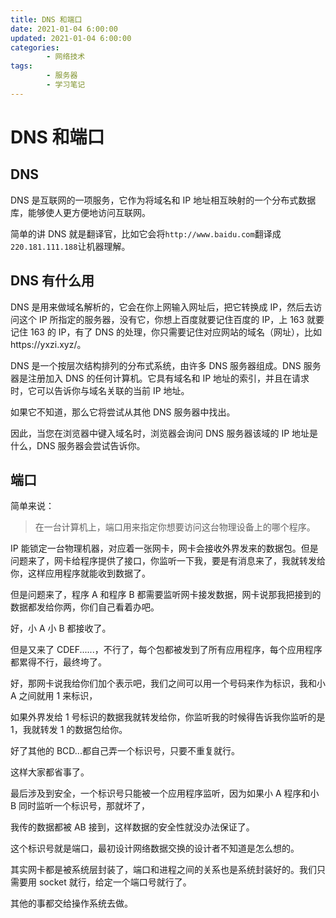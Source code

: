 ```yaml
---
title: DNS 和端口
date: 2021-01-04 6:00:00
updated: 2021-01-04 6:00:00
categories:
        - 网络技术
tags:
        - 服务器
        - 学习笔记
---
```


# DNS 和端口

## DNS

DNS 是互联网的一项服务，它作为将域名和 IP 地址相互映射的一个分布式数据库，能够使人更方便地访问互联网。

简单的讲 DNS 就是翻译官，比如它会将`http://www.baidu.com`翻译成`220.181.111.188`让机器理解。

## DNS 有什么用

DNS 是用来做域名解析的，它会在你上网输入网址后，把它转换成 IP，然后去访问这个 IP 所指定的服务器，没有它，你想上百度就要记住百度的 IP，上 163 就要记住 163 的 IP，有了 DNS 的处理，你只需要记住对应网站的域名（网址），比如https://yxzi.xyz/。

DNS 是一个按层次结构排列的分布式系统，由许多 DNS 服务器组成。DNS 服务器是注册加入 DNS 的任何计算机。它具有域名和 IP 地址的索引，并且在请求时，它可以告诉你与域名关联的当前 IP 地址。

如果它不知道，那么它将尝试从其他 DNS 服务器中找出。

因此，当您在浏览器中键入域名时，浏览器会询问 DNS 服务器该域的 IP 地址是什么，DNS 服务器会尝试告诉你。

## 端口

简单来说：

> 在一台计算机上，端口用来指定你想要访问这台物理设备上的哪个程序。

IP 能锁定一台物理机器，对应着一张网卡，网卡会接收外界发来的数据包。但是问题来了，网卡给程序提供了接口，你监听一下我，要是有消息来了，我就转发给你，这样应用程序就能收到数据了。

但是问题来了，程序 A 和程序 B 都需要监听网卡接发数据，网卡说那我把接到的数据都发给你两，你们自己看着办吧。

好，小 A 小 B 都接收了。

但是又来了 CDEF......，不行了，每个包都被发到了所有应用程序，每个应用程序都累得不行，最终垮了。

好，那网卡说我给你们加个表示吧，我们之间可以用一个号码来作为标识，我和小 A 之间就用 1 来标识，

如果外界发给 1 号标识的数据我就转发给你，你监听我的时候得告诉我你监听的是 1，我就转发 1 的数据包给你。

好了其他的 BCD...都自己弄一个标识号，只要不重复就行。

这样大家都省事了。

最后涉及到安全，一个标识号只能被一个应用程序监听，因为如果小 A 程序和小 B 同时监听一个标识号，那就坏了，

我传的数据都被 AB 接到，这样数据的安全性就没办法保证了。

这个标识号就是端口，最初设计网络数据交换的设计者不知道是怎么想的。

其实网卡都是被系统层封装了，端口和进程之间的关系也是系统封装好的。我们只需要用 socket 就行，给定一个端口号就行了。

其他的事都交给操作系统去做。
